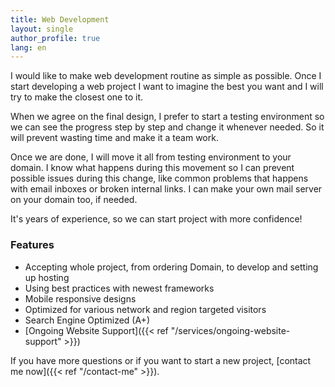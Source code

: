 ```yaml
---
title: Web Development
layout: single
author_profile: true
lang: en
---
```

I would like to make web development routine as simple as possible. Once I start developing a web project I want to imagine the best you want and I will try to make the closest one to it.

When we agree on the final design, I prefer to start a testing environment so we can see the progress step by step and change it whenever needed. So it will prevent wasting time and make it a team work.

Once we are done, I will move it all from testing environment to your domain. I know what happens during this movement so I can prevent possible issues during this change, like common problems that happens with email inboxes or broken internal links. I can make your own mail server on your domain too, if needed.

It's years of experience, so we can start project with more confidence!

### Features

* Accepting whole project, from ordering Domain, to develop and setting up hosting
* Using best practices with newest frameworks
* Mobile responsive designs
* Optimized for various network and region targeted visitors
* Search Engine Optimized (A+)
* [Ongoing Website Support]({{< ref "/services/ongoing-website-support" >}})

If you have more questions or if you want to start a new project, [contact me now]({{< ref "/contact-me" >}}).

